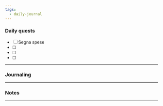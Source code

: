 ```yaml
---
tags:
  - daily-journal
---
```

### Daily quests
- [ ] Segna spese
- [ ] 
- [ ] 
- [ ] 

---
### Journaling


---
### Notes


---